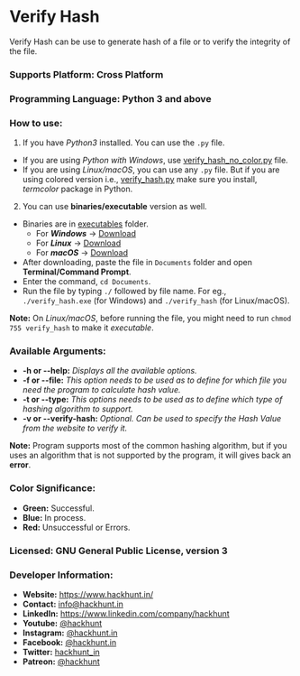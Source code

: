 # Verify Hash

 Verify Hash can be use to generate hash of a file or to verify the integrity of the file.

### Supports Platform: Cross Platform

### Programming Language: Python 3 and above

### How to use:
 1. If you have *Python3* installed. You can use the `.py` file.
  - If you are using *Python with Windows*, use [verify_hash_no_color.py][1] file.
  - If you are using *Linux/macOS*, you can use any `.py` file. But if you are using colored version i.e., [verify_hash.py][2] make sure you install, *termcolor* package in Python.

2. You can use **binaries/executable** version as well.
 - Binaries are in [executables][6] folder.
    - For ***Windows*** -> [Download][3]
    - For ***Linux*** -> [Download][4]
    - For ***macOS*** -> [Download][5]
  - After downloading, paste the file in `Documents` folder and open **Terminal/Command Prompt**.
  - Enter the command, `cd Documents`.
  - Run the file by typing `./` followed by file name. For eg., `./verify_hash.exe` (for Windows) and `./verify_hash` (for Linux/macOS).   

**Note:** On *Linux/macOS*, before running the file, you might need to run `chmod 755 verify_hash` to make it *executable*.

### Available Arguments:
 - **-h or --help:** *Displays all the available options.*
 - **-f or --file:** *This option needs to be used as to define for which file you need the program to calculate hash value.*
 - **-t or --type:** *This options needs to be used as to define which type of hashing algorithm to support.*
 - **-v or --verify-hash:** *Optional. Can be used to specify the Hash Value from the website to verify it.*

**Note:** Program supports most of the common hashing algorithm, but if you uses an algorithm that is not supported by the program, it will gives back an **error**.

### Color Significance:
 - **Green:** Successful.
 - **Blue:** In process.
 - **Red:** Unsuccessful or Errors.

### Licensed: GNU General Public License, version 3

### Developer Information:
- **Website:** https://www.hackhunt.in/
- **Contact:** info@hackhunt.in
- **LinkedIn:** https://www.linkedin.com/company/hackhunt
- **Youtube:** [@hackhunt](https://youtube.com/hackhunt)
- **Instagram:** [@hackhunt.in](https://www.instagram.com/hackhunt.in/)
- **Facebook:** [@hackhunt.in](https://www.facebook.com/hackhunt.in/)
- **Twitter:** [hackhunt_in](https://twitter.com/hackhunt_in/)
- **Patreon:** [@hackhunt](https://www.patreon.com/hackhunt)

[1]: ./verify_hash_no_color.py
[2]: ./verify_hash.py
[3]: ./executables/windows/
[4]: ./executables/linux/
[5]: ./executables/mac/
[6]: ./executables/
